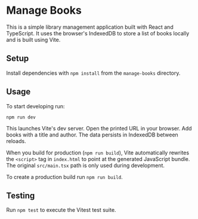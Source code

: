# Manage Books

This is a simple library management application built with React and TypeScript.
It uses the browser's IndexedDB to store a list of books locally and is built using Vite.

## Setup
Install dependencies with `npm install` from the `manage-books` directory.

## Usage
To start developing run:

```
npm run dev
```

This launches Vite's dev server. Open the printed URL in your browser.
Add books with a title and author. The data persists in IndexedDB between reloads.

When you build for production (`npm run build`), Vite automatically rewrites the
`<script>` tag in `index.html` to point at the generated JavaScript bundle. The
original `src/main.tsx` path is only used during development.

To create a production build run `npm run build`.

## Testing
Run `npm test` to execute the Vitest test suite.
